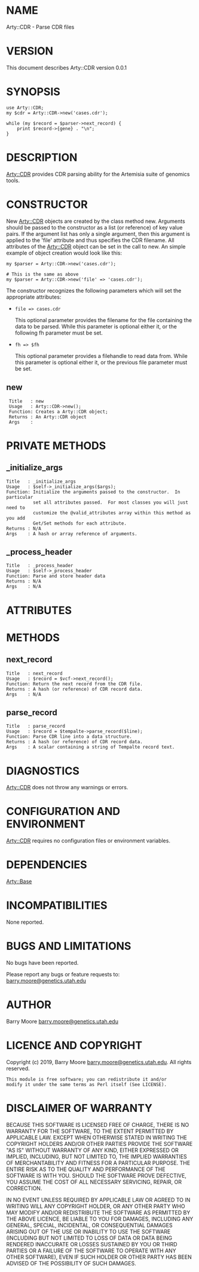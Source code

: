 # NAME

Arty::CDR - Parse CDR files

# VERSION

This document describes Arty::CDR version 0.0.1

# SYNOPSIS

    use Arty::CDR;
    my $cdr = Arty::CDR->new('cases.cdr');

    while (my $record = $parser->next_record) {
        print $record->{gene} . "\n";
    }

# DESCRIPTION

[Arty::CDR](https://metacpan.org/pod/Arty::CDR) provides CDR parsing ability for the Artemisia suite
of genomics tools.

# CONSTRUCTOR

New [Arty::CDR](https://metacpan.org/pod/Arty::CDR) objects are created by the class method new.
Arguments should be passed to the constructor as a list (or reference)
of key value pairs.  If the argument list has only a single argument,
then this argument is applied to the 'file' attribute and thus
specifies the CDR filename.  All attributes of the [Arty::CDR](https://metacpan.org/pod/Arty::CDR)
object can be set in the call to new. An simple example of object
creation would look like this:

    my $parser = Arty::CDR->new('cases.cdr');

    # This is the same as above
    my $parser = Arty::CDR->new('file' => 'cases.cdr');

The constructor recognizes the following parameters which will set the
appropriate attributes:

- `file => cases.cdr`

    This optional parameter provides the filename for the file containing
    the data to be parsed. While this parameter is optional either it, or
    the following fh parameter must be set.

- `fh => $fh`

    This optional parameter provides a filehandle to read data from. While
    this parameter is optional either it, or the previous file parameter
    must be set.

## new

     Title   : new
     Usage   : Arty::CDR->new();
     Function: Creates a Arty::CDR object;
     Returns : An Arty::CDR object
     Args    :

# PRIVATE METHODS

## \_initialize\_args

    Title   : _initialize_args
    Usage   : $self->_initialize_args($args);
    Function: Initialize the arguments passed to the constructor.  In particular
              set all attributes passed.  For most classes you will just need to
              customize the @valid_attributes array within this method as you add
              Get/Set methods for each attribute.
    Returns : N/A
    Args    : A hash or array reference of arguments.

## \_process\_header

    Title   : _process_header
    Usage   : $self->_process_header
    Function: Parse and store header data
    Returns : N/A
    Args    : N/A

# ATTRIBUTES

# METHODS

## next\_record

    Title   : next_record
    Usage   : $record = $vcf->next_record();
    Function: Return the next record from the CDR file.
    Returns : A hash (or reference) of CDR record data.
    Args    : N/A

## parse\_record

    Title   : parse_record
    Usage   : $record = $tempalte->parse_record($line);
    Function: Parse CDR line into a data structure.
    Returns : A hash (or reference) of CDR record data.
    Args    : A scalar containing a string of Tempalte record text.

# DIAGNOSTICS

[Arty::CDR](https://metacpan.org/pod/Arty::CDR) does not throw any warnings or errors.

# CONFIGURATION AND ENVIRONMENT

[Arty::CDR](https://metacpan.org/pod/Arty::CDR) requires no configuration files or environment variables.

# DEPENDENCIES

[Arty::Base](https://metacpan.org/pod/Arty::Base)

# INCOMPATIBILITIES

None reported.

# BUGS AND LIMITATIONS

No bugs have been reported.

Please report any bugs or feature requests to:
barry.moore@genetics.utah.edu

# AUTHOR

Barry Moore <barry.moore@genetics.utah.edu>

# LICENCE AND COPYRIGHT

Copyright (c) 2019, Barry Moore <barry.moore@genetics.utah.edu>.
All rights reserved.

    This module is free software; you can redistribute it and/or
    modify it under the same terms as Perl itself (See LICENSE).

# DISCLAIMER OF WARRANTY

BECAUSE THIS SOFTWARE IS LICENSED FREE OF CHARGE, THERE IS NO WARRANTY
FOR THE SOFTWARE, TO THE EXTENT PERMITTED BY APPLICABLE LAW. EXCEPT
WHEN OTHERWISE STATED IN WRITING THE COPYRIGHT HOLDERS AND/OR OTHER
PARTIES PROVIDE THE SOFTWARE "AS IS" WITHOUT WARRANTY OF ANY KIND,
EITHER EXPRESSED OR IMPLIED, INCLUDING, BUT NOT LIMITED TO, THE
IMPLIED WARRANTIES OF MERCHANTABILITY AND FITNESS FOR A PARTICULAR
PURPOSE. THE ENTIRE RISK AS TO THE QUALITY AND PERFORMANCE OF THE
SOFTWARE IS WITH YOU. SHOULD THE SOFTWARE PROVE DEFECTIVE, YOU ASSUME
THE COST OF ALL NECESSARY SERVICING, REPAIR, OR CORRECTION.

IN NO EVENT UNLESS REQUIRED BY APPLICABLE LAW OR AGREED TO IN WRITING
WILL ANY COPYRIGHT HOLDER, OR ANY OTHER PARTY WHO MAY MODIFY AND/OR
REDISTRIBUTE THE SOFTWARE AS PERMITTED BY THE ABOVE LICENCE, BE LIABLE
TO YOU FOR DAMAGES, INCLUDING ANY GENERAL, SPECIAL, INCIDENTAL, OR
CONSEQUENTIAL DAMAGES ARISING OUT OF THE USE OR INABILITY TO USE THE
SOFTWARE (INCLUDING BUT NOT LIMITED TO LOSS OF DATA OR DATA BEING
RENDERED INACCURATE OR LOSSES SUSTAINED BY YOU OR THIRD PARTIES OR A
FAILURE OF THE SOFTWARE TO OPERATE WITH ANY OTHER SOFTWARE), EVEN IF
SUCH HOLDER OR OTHER PARTY HAS BEEN ADVISED OF THE POSSIBILITY OF SUCH
DAMAGES.
